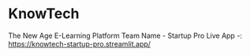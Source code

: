 # KnowTech
The New Age E-Learning Platform
Team Name - Startup Pro
Live App -: https://knowtech-startup-pro.streamlit.app/

